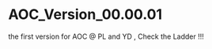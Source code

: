 AOC_Version_00.00.01
====================

the first version for AOC 
@ PL and YD , Check the Ladder !!! 

